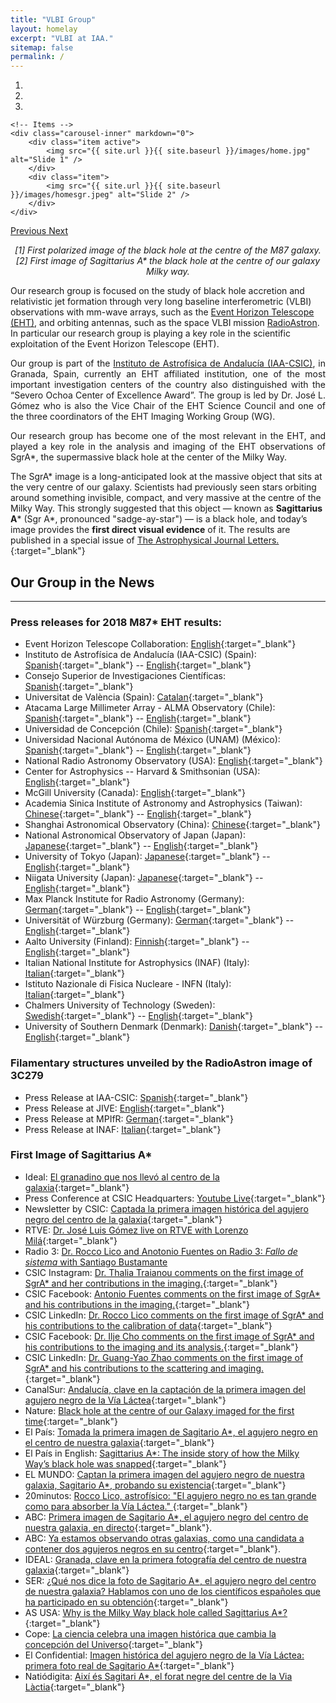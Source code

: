 ```yaml
---
title: "VLBI Group"
layout: homelay
excerpt: "VLBI at IAA."
sitemap: false
permalink: /
---
```


<div markdown="0" id="carousel" class="carousel slide" data-ride="carousel" data-interval="4000" data-pause="hover" >
    <!-- Menu -->
    <ol class="carousel-indicators">
        <li data-target="#carousel" data-slide-to="0" class="active"></li>
        <li data-target="#carousel" data-slide-to="1"></li>
        <li data-target="#carousel" data-slide-to="2"></li>
    </ol>

    <!-- Items -->
    <div class="carousel-inner" markdown="0">
        <div class="item active">
            <img src="{{ site.url }}{{ site.baseurl }}/images/home.jpg" alt="Slide 1" />
        </div>
        <div class="item">
            <img src="{{ site.url }}{{ site.baseurl }}/images/homesgr.jpeg" alt="Slide 2" />
        </div>
    </div>
  <a class="left carousel-control" href="#carousel" role="button" data-slide="prev">
    <span class="glyphicon glyphicon-chevron-left" aria-hidden="true"></span>
    <span class="sr-only">Previous</span>
  </a>
  <a class="right carousel-control" href="#carousel" role="button" data-slide="next">
    <span class="glyphicon glyphicon-chevron-right" aria-hidden="true"></span>
    <span class="sr-only">Next</span>
  </a>
</div>

<p align="center">
<em>
[1] First polarized image of the black hole at the centre of the M87 galaxy. [2] First image of Sagittarius A* the black hole at the centre of our galaxy Milky way. </em>
</p>

<p align="justify">

Our research group is focused on the study of black hole accretion and relativistic jet formation through very long baseline interferometric  (VLBI) observations with mm-wave arrays, such as the <a href="https://eventhorizontelescope.org/">Event Horizon Telescope (EHT)</a>, and orbiting antennas, such as the space VLBI mission <a href="http://www.asc.rssi.ru/radioastron/"> RadioAstron</a>. In particular our research group is playing a key role in the scientific exploitation of the Event Horizon Telescope (EHT).
</p>


<p align="justify">
Our group is part of the <a href="https://www.iaa.csic.es/">Instituto de Astrofísica de Andalucía (IAA-CSIC)</a>, in Granada, Spain, currently an EHT affiliated institution, one of the most important investigation centers of the country also distinguished with the “Severo Ochoa Center of Excellence Award”. The group is led by Dr. José L. Gómez who is also the Vice Chair of the EHT Science Council and one of the three coordinators of the EHT Imaging Working Group (WG).
</p>

<p align="justify">
Our research group has become one of the most relevant in the EHT, and played a key role in the analysis and imaging of the EHT observations of SgrA*, the supermassive black hole at the center of the Milky Way. 
</p>

The SgrA* image is a long-anticipated look at the massive object that sits at the very centre of our galaxy. Scientists had previously seen stars orbiting around something invisible, compact, and very massive at the centre of the Milky Way. This strongly suggested that this object — known as **Sagittarius A*** (Sgr A*, pronounced "sadge-ay-star") — is a black hole, and today’s image provides the **first direct visual evidence** of it. The results are published in a special issue of [The Astrophysical Journal Letters.](https://iopscience.iop.org/journal/2041-8205/page/Focus_on_First_Sgr_A_Results){:target="_blank"}

## Our Group in the News
---

### Press releases for 2018 M87* EHT results:

- Event Horizon Telescope Collaboration: [English](https://eventhorizontelescope.org/M87-one-year-later-proof-of-a-persistent-black-hole-shadow){:target="_blank"}
- Instituto de Astrofísica de Andalucía (IAA-CSIC) (Spain): [Spanish](https://www.iaa.csic.es/noticias/m87-ano-despues-persistente-prueba-sombra-agujero-negro){:target="_blank"} -- [English](https://www.iaa.csic.es/en/news/m87-one-year-later-proof-persistent-black-hole-shadow){:target="_blank"}
- Consejo Superior de Investigaciones Científicas: [Spanish](https://www.csic.es/es/actualidad-del-csic/m87-un-ano-despues-la-persistente-prueba-de-la-sombra-de-un-agujero-negro){:target="_blank"}
- Universitat de València (Spain): [Catalan](https://www.uv.es/uvweb/uv-noticies/ca/noticies/noves-imatges-forat-negre-m87-mostren-persistencia-seua-ombra-central-anell-llum-1285973304159/Novetat.html?id=1286356586793&plantilla=UV_Noticies/Page/TPGDetaillNews){:target="_blank"}
- Atacama Large Millimeter Array - ALMA Observatory (Chile): [Spanish](https://www.almaobservatory.org/es/comunicados-de-prensa/m87-un-ano-despues-prueba-de-la-persistencia-de-la-sombra-de-un-agujero-negro/ ){:target="_blank"} -- [English](https://www.almaobservatory.org/en/press-releases/m87-one-year-later-proof-of-a-persistent-black-hole-shadow/){:target="_blank"}
- Universidad de Concepción (Chile): [Spanish](https://noticias.udec.cl/m87-un-ano-despues-se-suman-datos-y-se-perfecciona-la-imagen-de-la-sombra-del-mitico-agujero-negro/ ){:target="_blank"}
- Universidad Nacional Autónoma de México (UNAM) (México): [Spanish](https://www.irya.unam.mx/web/es/noticias/archivo/510-la-sombra-del-agujero-negro-m87-persiste-por-al-menos-un-ano){:target="_blank"} -- [English](https://www.irya.unam.mx/web/en/news/archive/511-m87-one-year-later-proof-of-a-persistent-black-hole-shadow){:target="_blank"}
- National Radio Astronomy Observatory (USA): [English](https://public.nrao.edu/news/new-details-of-supermassive-black-holes-shadow-revealed/){:target="_blank"}
- Center for Astrophysics -- Harvard & Smithsonian (USA): [English](https://www.cfa.harvard.edu/news/m87-one-year-later-proof-persistent-black-hole-shadow ){:target="_blank"}
- McGill University (Canada): [English](https://www.mcgill.ca/newsroom/channels/news/m87-one-year-later-proof-persistent-black-hole-shadow-354399){:target="_blank"}
- Academia Sinica Institute of Astronomy and Astrophysics (Taiwan): [Chinese](https://press.asiaa.sinica.edu.tw/chinese/2401){:target="_blank"} -- [English](https://press.asiaa.sinica.edu.tw/ASIAA_TAIWAN_News/240118){:target="_blank"}
- Shanghai Astronomical Observatory (China): [Chinese](https://shao.cas.cn/2020Ver/xwdt/kyjz/202401/t20240118_6957976.html){:target="_blank"}
- National Astronomical Observatory of Japan (Japan): [Japanese](https://www.nao.ac.jp/news/science/2024/20240118-eht.html){:target="_blank"} -- [English](https://www.nao.ac.jp/en/news/science/2024/20240118-eht.html){:target="_blank"}
- University of Tokyo (Japan): [Japanese](https://www.s.u-tokyo.ac.jp/ja/press/10177/){:target="_blank"} -- [English](https://www.s.u-tokyo.ac.jp/en/press/10177/){:target="_blank"}
- Niigata University (Japan): [Japanese](https://www.niigata-u.ac.jp/news/2024/549740/){:target="_blank"} -- [English](https://www.niigata-u.ac.jp/en/news/15556/){:target="_blank"}
- Max Planck Institute for Radio Astronomy (Germany): [German](https://www.mpifr-bonn.mpg.de/pressemeldungen/2024/){:target="_blank"} -- [English](https://www.mpifr-bonn.mpg.de/pressreleases/2024/1){:target="_blank"}
- Universität of Würzburg (Germany): [German](https://www.uni-wuerzburg.de/aktuelles/pressemitteilungen/single/news/schattenm87?fbclid=IwAR035QbcVHfQIZtxfw9VySi-Mwf9ARbeOKLGmenR06TWSn9Dh7WVu8YTb8w){:target="_blank"} -- [English](https://www.uni-wuerzburg.de/en/news-and-events/news/detail/news/shadowm87/?fbclid=IwAR2kHtS-S7CXx376HOPEjHJIjIJOzIhP2B6lrpYcTg929Wwq1X6tPSNJm_8){:target="_blank"}
- Aalto University (Finland): [Finnish](https://www.aalto.fi/fi/uutiset/uudet-kuvat-mustasta-aukosta-tutkijat-vahvistivat-kuvassa-nakyvan-mustan-aukon-varjon){:target="_blank"} -- [English](https://www.aalto.fi/en/news/scientists-reveal-new-images-of-a-black-hole-proof-of-a-persistent-black-hole-shadow){:target="_blank"}
- Italian National Institute for Astrophysics (INAF) (Italy): [Italian](https://www.media.inaf.it/2024/01/18/niente-di-nuovo-allorizzonte-degli-eventi-di-m87/?fbclid=IwAR2Rj1tRVDbiVEnZ2MO5tSn5sqrgtTr8OaIkKxaRuYMftlTsNWBh2HwugAc){:target="_blank"}
- Istituto Nazionale di Fisica Nucleare - INFN (Italy): [Italian](https://home.infn.it/it/comunicati-stampa/6317-un-anno-dopo-la-prima-foto-di-un-buco-nero-eht-svela-nuove-immagini-di-m87){:target="_blank"}
- Chalmers University of Technology (Sweden): [Swedish](https://www.chalmers.se/en/current/news/oso-the-famous-black-hole-in-m-87-one-year-later/?fbclid=IwAR27elu_FmkD8dFPtBef9Ru828GtQj4sNuhPtHor5OUPqw2PWo7uHKTweiE){:target="_blank"} -- [English](https://www.chalmers.se/en/current/news/oso-the-famous-black-hole-in-m-87-one-year-later/?fbclid=IwAR27elu_FmkD8dFPtBef9Ru828GtQj4sNuhPtHor5OUPqw2PWo7uHKTweiE){:target="_blank"}
- University of Southern Denmark (Denmark): [Danish](https://www.sdu.dk/da/om_sdu/fakulteterne/naturvidenskab/nyheder-2024/new-image-of-m87-black-hole){:target="_blank"} -- [English](https://www.sdu.dk/en/om_sdu/fakulteterne/naturvidenskab/nyheder-2024/new-image-of-m87-black-hole){:target="_blank"}

### Filamentary structures unveiled by the RadioAstron image of 3C279

- Press Release at IAA-CSIC: [Spanish](https://www.iaa.es/noticias/observaciones-con-interferometria-espacial-revelan-filamentos-helicoidales-en-el-interior){:target="_blank"}
- Press Release at JIVE: [English](https://www.jive.eu/news/new-nature-astronomy-space-interferometry-reveals-helical-filaments-within-supermassive-black){:target="_blank"}
- Press Release at MPIfR: [German](https://www.mpifr-bonn.mpg.de/pressemeldungen/2023/11){:target="_blank"}
- Press Release at INAF: [Italian](https://www.media.inaf.it/2023/10/26/doppia-elica-3c279-vlbi/){:target="_blank"}

### First Image of Sagittarius A*

- Ideal: [El granadino que nos llevó al centro de la galaxia](https://www.ideal.es/culturas/ciencia-salud/granadino-llevo-centro-galaxia-20220522175601-nt.html){:target="_blank"}
- Press Conference at CSIC Headquarters: [Youtube Live](https://www.youtube.com/watch?v=plXqkkmcr8s){:target="_blank"}
- Newsletter by CSIC: [Captada la primera imagen histórica del agujero negro del centro de la galaxia](https://www.csic.es/es/actualidad-del-csic/captada-la-primera-imagen-historica-del-agujero-negro-del-centro-de-la-galaxia){:target="_blank"}
- RTVE: [Dr. José Luis Gómez live on RTVE with Lorenzo Milá](https://www.rtve.es/play/videos/objetivo-planeta/agujero-negro-nuestra-galaxia-26-05-22/6549638/?locale=ES){:target="_blank"}
- Radio 3: [Dr. Rocco Lico and Anotonio Fuentes on Radio 3: *Fallo de sistema* with Santiago Bustamante
](https://www.rtve.es/play/audios/fallo-de-sistema/)
- CSIC Instagram: [Dr. Thalia Traianou comments on the first image of SgrA* and her contributions in the imaging.](https://www.instagram.com/p/Cd5pOFLt48M/){:target="_blank"}
- CSIC Facebook: [Antonio Fuentes comments on the first image of SgrA* and his contributions in the imaging.](https://www.facebook.com/watch/?v=1197469030999762&ref=sharing){:target="_blank"}
- CSIC LinkedIn: [Dr. Rocco Lico comments on the first image of SgrA* and his contributions to the calibration of data](https://www.linkedin.com/posts/csic_rocco-lico-investigador-del-iaa-csic-activity-6934894975830663168-7PC9?utm_source=linkedin_share&utm_medium=member_desktop_web){:target="_blank"}
- CSIC Facebook: [Dr. Ilje Cho comments on the first image of SgrA* and his contributions to the imaging and its analysis.](https://fb.watch/dfFMNjKgBl/){:target="_blank"}
- CSIC LinkedIn: [Dr. Guang-Yao Zhao comments on the first image of SgrA* and his contributions to the scattering and imaging.](https://www.linkedin.com/posts/csic_guang-yao-zhao-cient%C3%ADfico-del-iaa-csic-activity-6935615601365168128-WNBB?utm_source=linkedin_share&utm_medium=android_app){:target="_blank"}
- CanalSur: [Andalucía, clave en la captación de la primera imagen del agujero negro de la Vía Láctea](https://www.canalsur.es/noticias/andaluc%C3%ADa/granada/andalucia-clave-en-la-captacion-de-la-primera-imagen-del-agujero-negro-de-la-via-lactea/1828828.html){:target="_blank"}
- Nature: [Black hole at the centre of our Galaxy imaged for the first time](https://www.nature.com/articles/d41586-022-01320-y){:target="_blank"}
- El País: [Tomada la primera imagen de Sagitario A*, el agujero negro en el centro de nuestra galaxia](https://elpais.com/ciencia/2022-05-12/tomada-la-primera-imagen-de-sagitario-a-el-agujero-negro-en-el-centro-de-nuestra-galaxia.html){:target="_blank"}
- El País in English: [Sagittarius A*: The inside story of how the Milky Way’s black hole was snapped](https://english.elpais.com/science-tech/2022-05-13/sagittarius-a-the-inside-story-of-how-our-black-hole-was-snapped.html){:target="_blank"}
- EL MUNDO: [Captan la primera imagen del agujero negro de nuestra galaxia, Sagitario A*, probando su existencia](https://www.elmundo.es/ciencia-y-salud/ciencia/2022/05/12/627cf932e4d4d8a7728b45c1.html){:target="_blank"} 
- 20minutos: [Rocco Lico, astrofísico: "El agujero negro no es tan grande como para absorber la Vía Láctea."
](https://www.20minutos.es/noticia/4999416/0/rocco-lito-astrofisico-agujero-negro-no-tan-grande-absorver-via-lactea/){:target="_blank"}
- ABC: [Primera imagen de Sagitario A*, el agujero negro del centro de nuestra galaxia, en directo](https://www.abc.es/ciencia/abci-sigue-directo-anuncio-historico-sobre-agujero-negro-nuestra-galaxia-202205121133_directo.html){:target="_blank"}.
- ABC: [Ya estamos observando otras galaxias, como una candidata a contener dos agujeros negros en su centro](https://www.abc.es/ciencia/abci-estamos-observando-otras-galaxias-como-candidata-contener-agujeros-negros-centro-202205160228_noticia.html){:target="_blank"}.
- IDEAL: [Granada, clave en la primera fotografía del centro de nuestra galaxia](https://www.ideal.es/culturas/ciencia-salud/granada-clave-primera-20220512154107-nt.html){:target="_blank"} 
- SER: [¿Qué nos dice la foto de Sagitario A*, el agujero negro del centro de nuestra galaxia? Hablamos con uno de los científicos españoles que ha participado en su obtención](https://cadenaser.com/nacional/2022/05/16/te-has-perdido-el-eclipse-lunar-el-video-que-te-permitira-disfrutar-en-todo-su-esplendor-de-un-evento-que-no-se-repetira-hasta-2025-cadena-ser/){:target="_blank"} 
- AS USA: [Why is the Milky Way black hole called Sagittarius A*?](https://en.as.com/latest_news/why-is-the-milky-way-black-hole-called-sagittarius-a-n/){:target="_blank"} 
- Cope: [La ciencia celebra una imagen histórica que cambia la concepción del Universo](https://www.cope.es/actualidad/noticias/ciencia-celebra-una-imagen-historica-que-cambia-concepcion-del-universo-20220512_2079647){:target="_blank"}
- El Confidential: [Imagen histórica del agujero negro de la Vía Láctea: primera foto real de Sagitario A*](https://www.elconfidencial.com/tecnologia/ciencia/2022-05-12/imagen-historica-del-agujero-negro-de-la-via-lactea-primera-foto-real-de-sagitario-a_3423494/){:target="_blank"}
- Natiódigita: [Així és Sagitari A*, el forat negre del centre de la Via Làctia](https://www.naciodigital.cat/noticia/234274/aixi-sagitari-a-forat-negre-centre-via-lactia){:target="_blank"}
